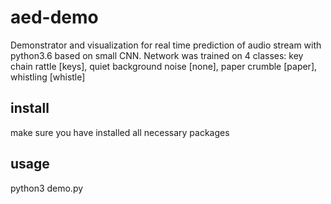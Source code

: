 # aed-demo

Demonstrator and visualization for real time prediction of audio stream with python3.6 based on small CNN. 
Network was trained on 4 classes: key chain rattle [keys], quiet background noise [none], paper crumble [paper], whistling [whistle] 

## install
make sure you have installed all necessary packages

## usage
python3 demo.py
